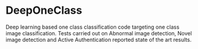 # DeepOneClass
Deep learning based one class classification code targeting one class image classification. Tests carried out on Abnormal image detection, Novel image detection and Active Authentication reported state of the art results.
